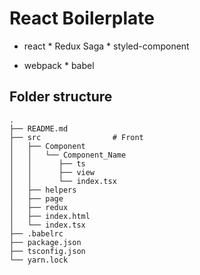 # React Boilerplate

- react * Redux Saga * styled-component

- webpack * babel


## Folder structure
```
.
├── README.md
├── src                # Front
│   ├── Component
│   │   └── Component_Name
│   │      ├── ts
│   │      ├── view
│   │      └── index.tsx
│   ├── helpers
│   ├── page
│   ├── redux
│   ├── index.html
│   └── index.tsx
├── .babelrc     
├── package.json        
├── tsconfig.json       
└── yarn.lock
```